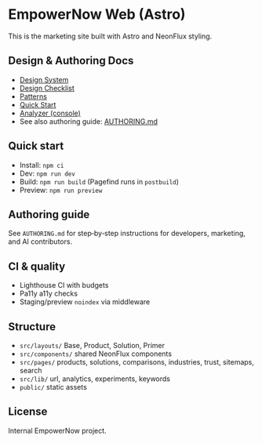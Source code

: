 # EmpowerNow Web (Astro)

This is the marketing site built with Astro and NeonFlux styling.

## Design & Authoring Docs
- [Design System](./DESIGN_SYSTEM.md)
- [Design Checklist](./DESIGN_SYSTEM_CHECKLIST.md)
- [Patterns](./PATTERNS.md)
- [Quick Start](./QUICK_START.md)
- [Analyzer (console)](./design-system-analyzer.js)
- See also authoring guide: [AUTHORING.md](./AUTHORING.md)

## Quick start
- Install: `npm ci`
- Dev: `npm run dev`
- Build: `npm run build` (Pagefind runs in `postbuild`)
- Preview: `npm run preview`

## Authoring guide
See `AUTHORING.md` for step‑by‑step instructions for developers, marketing, and AI contributors.

## CI & quality
- Lighthouse CI with budgets
- Pa11y a11y checks
- Staging/preview `noindex` via middleware

## Structure
- `src/layouts/` Base, Product, Solution, Primer
- `src/components/` shared NeonFlux components
- `src/pages/` products, solutions, comparisons, industries, trust, sitemaps, search
- `src/lib/` url, analytics, experiments, keywords
- `public/` static assets

## License
Internal EmpowerNow project.
